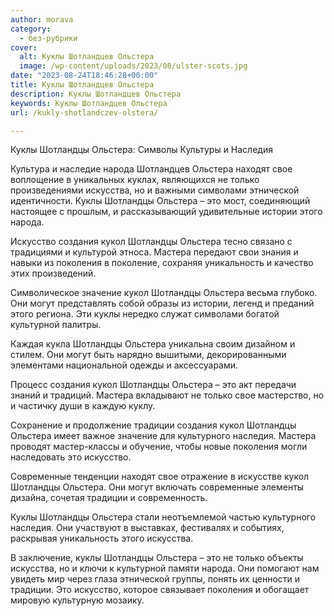 ```yaml
---
author: morava
category:
  - без-рубрики
cover:
  alt: Куклы Шотландцев Ольстера
  image: /wp-content/uploads/2023/08/ulster-scots.jpg
date: "2023-08-24T18:46:28+00:00"
title: Куклы Шотландцев Ольстера
description: Куклы Шотландцев Ольстера
keywords: Куклы Шотландцев Ольстера
url: /kukly-shotlandczev-olstera/

---
```

Куклы Шотландцы Ольстера: Символы Культуры и Наследия

Культура и наследие народа Шотландцев Ольстера находят свое воплощение в уникальных куклах, являющихся не только произведениями искусства, но и важными символами этнической идентичности. Куклы Шотландцы Ольстера – это мост, соединяющий настоящее с прошлым, и рассказывающий удивительные истории этого народа.

Искусство создания кукол Шотландцы Ольстера тесно связано с традициями и культурой этноса. Мастера передают свои знания и навыки из поколения в поколение, сохраняя уникальность и качество этих произведений.

Символическое значение кукол Шотландцы Ольстера весьма глубоко. Они могут представлять собой образы из истории, легенд и преданий этого региона. Эти куклы нередко служат символами богатой культурной палитры.

Каждая кукла Шотландцы Ольстера уникальна своим дизайном и стилем. Они могут быть нарядно вышитыми, декорированными элементами национальной одежды и аксессуарами.

Процесс создания кукол Шотландцы Ольстера – это акт передачи знаний и традиций. Мастера вкладывают не только свое мастерство, но и частичку души в каждую куклу.

Сохранение и продолжение традиции создания кукол Шотландцы Ольстера имеет важное значение для культурного наследия. Мастера проводят мастер-классы и обучение, чтобы новые поколения могли наследовать это искусство.

Современные тенденции находят свое отражение в искусстве кукол Шотландцы Ольстера. Они могут включать современные элементы дизайна, сочетая традиции и современность.

Куклы Шотландцы Ольстера стали неотъемлемой частью культурного наследия. Они участвуют в выставках, фестивалях и событиях, раскрывая уникальность этого искусства.

В заключение, куклы Шотландцы Ольстера – это не только объекты искусства, но и ключи к культурной памяти народа. Они помогают нам увидеть мир через глаза этнической группы, понять их ценности и традиции. Это искусство, которое связывает поколения и обогащает мировую культурную мозаику.
